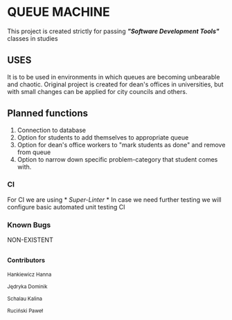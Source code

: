 # QUEUE MACHINE
This project is created strictly for passing ***"Software Development Tools"*** classes in studies

## USES
It is to be used in environments in which queues are becoming unbearable and chaotic.
Original project is created for dean's offices in universities, but with small changes can be applied for city councils and others.

## Planned functions
1. Connection to database
2. Option for students to add themselves to appropriate queue
3. Option for dean's office workers to "mark students as done" and remove from queue
4. Option to narrow down specific problem-category that student comes with.

### CI
For CI we are using * *Super-Linter* *
In case we need further testing we will configure basic automated unit testing CI
 
### Known Bugs
NON-EXISTENT


## 
#### Contributors
<sub>Hankiewicz Hanna </sub>

<sub>Jędryka Dominik </sub>

<sub>Schalau Kalina </sub>

<sub>Ruciński Paweł </sub>
